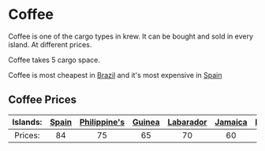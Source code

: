 
# Coffee

Coffee is one of the cargo types in krew. It can be bought and sold in every island. At different prices.

Coffee takes 5 cargo space.

Coffee is most cheapest in [Brazil](/islands/brazil.md) and it's most expensive in [Spain](/islands/spain.md)

## Coffee Prices
|Islands:|[Spain](/islands/spain.md)|[Philippine's](/islands/spain.md)|[Guinea](/islands/guinea.md)|[Labarador](/islands/labrador.md)|[Jamaica](/islands/jamaica.md)|[Malaysia](/islands/malaysia.md)|[Cuba](/islands/cuba.md)|[Barbados](/islands/barbados.md)|[Brazil](/islands/brazil.md)|[Taiwan](/islands/taiwan.md)|
|:-:|:-:|:-:|:-:|:-:|:-:|:-:|:-:|:-:|:-:|:-:|
|Prices:|84|75|65|70|60|50|55|35|30|45|